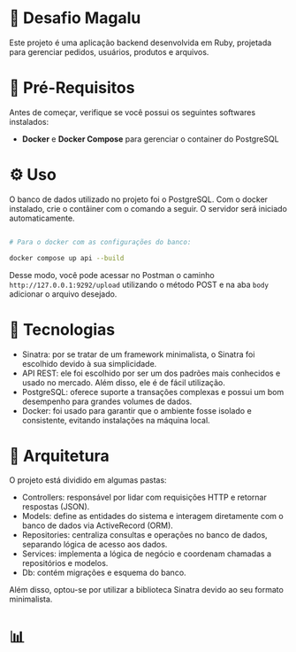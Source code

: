 # :memo: Desafio Magalu

Este projeto é uma aplicação backend desenvolvida em Ruby, projetada para gerenciar pedidos, usuários, produtos e arquivos. 

# :round_pushpin: Pré-Requisitos

Antes de começar, verifique se você possui os seguintes softwares instalados:

- **Docker** e **Docker Compose** para gerenciar o container do PostgreSQL

# :gear: Uso

O banco de dados utilizado no projeto foi o PostgreSQL. Com o docker instalado, crie o contâiner com o comando a seguir. O servidor será iniciado automaticamente. 
``` bash

# Para o docker com as configurações do banco: 

docker compose up api --build

```

Desse modo, você pode acessar no Postman o caminho `http://127.0.0.1:9292/upload` utilizando o método POST e na aba `body` adicionar o arquivo desejado. 

# :rocket: Tecnologias

- Sinatra: por se tratar de um framework minimalista, o Sinatra foi escolhido devido à sua simplicidade.
- API REST: ele foi escolhido por ser um dos padrões mais conhecidos e usado no mercado. Além disso, ele é de fácil utilização.
- PostgreSQL: oferece suporte a transações complexas e possui um bom desempenho para grandes volumes de dados.
- Docker: foi usado para garantir que o ambiente fosse isolado e consistente, evitando instalações na máquina local. 

# :open_file_folder: Arquitetura

O projeto está dividido em algumas pastas:  

- Controllers: responsável por lidar com requisições HTTP e retornar respostas (JSON). 
- Models: define as entidades do sistema e interagem diretamente com o banco de dados via ActiveRecord (ORM). 
- Repositories: centraliza consultas e operações no banco de dados, separando lógica de acesso aos dados.
- Services: implementa a lógica de negócio e coordenam chamadas a repositórios e modelos. 
- Db: contém migrações e esquema do banco.

Além disso, optou-se por utilizar a biblioteca Sinatra devido ao seu formato minimalista. 

# :bar_chart: 
